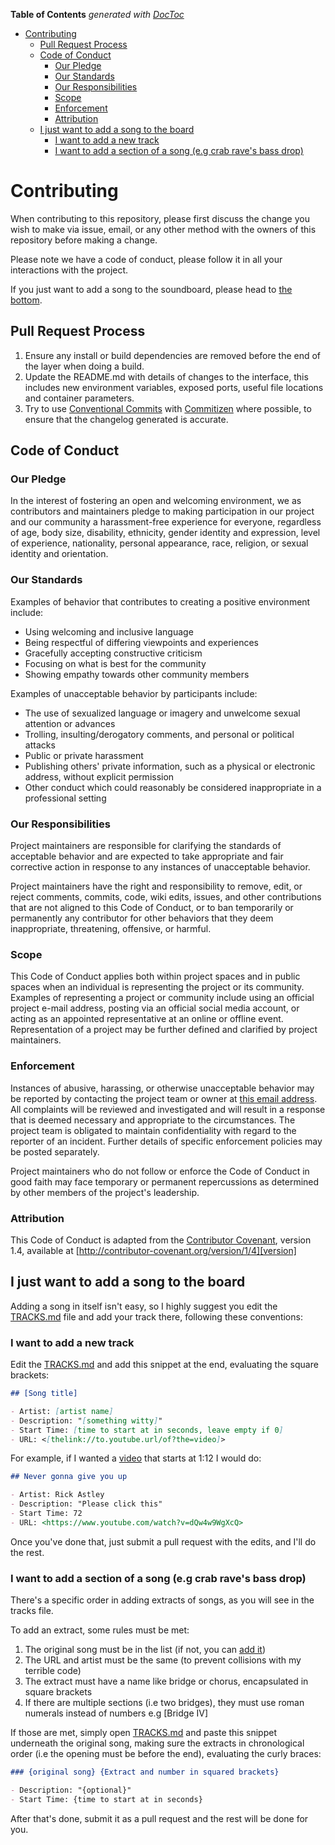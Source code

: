 <!-- START doctoc generated TOC please keep comment here to allow auto update -->
<!-- DON'T EDIT THIS SECTION, INSTEAD RE-RUN doctoc TO UPDATE -->
**Table of Contents**  *generated with [DocToc](https://github.com/thlorenz/doctoc)*

- [Contributing](#contributing)
  - [Pull Request Process](#pull-request-process)
  - [Code of Conduct](#code-of-conduct)
    - [Our Pledge](#our-pledge)
    - [Our Standards](#our-standards)
    - [Our Responsibilities](#our-responsibilities)
    - [Scope](#scope)
    - [Enforcement](#enforcement)
    - [Attribution](#attribution)
  - [I just want to add a song to the board](#i-just-want-to-add-a-song-to-the-board)
    - [I want to add a new track](#i-want-to-add-a-new-track)
    - [I want to add a section of a song (e.g crab rave's bass drop)](#i-want-to-add-a-section-of-a-song-eg-crab-raves-bass-drop)

<!-- END doctoc generated TOC please keep comment here to allow auto update -->

# Contributing

When contributing to this repository, please first discuss the change you wish to make via issue,
email, or any other method with the owners of this repository before making a change.

Please note we have a code of conduct, please follow it in all your interactions with the project.

If you just want to add a song to the soundboard, please head to [the bottom](##i-just-want-to-add-a-song-to-the-board).

## Pull Request Process

1. Ensure any install or build dependencies are removed before the end of the layer when doing a
   build.
2. Update the README.md with details of changes to the interface, this includes new environment
   variables, exposed ports, useful file locations and container parameters.
3. Try to use [Conventional Commits](https://www.conventionalcommits.org) with [Commitizen](https://github.com/commitizen/cz-cli) where possible, to ensure that the changelog generated is accurate.

## Code of Conduct

### Our Pledge

In the interest of fostering an open and welcoming environment, we as
contributors and maintainers pledge to making participation in our project and
our community a harassment-free experience for everyone, regardless of age, body
size, disability, ethnicity, gender identity and expression, level of experience,
nationality, personal appearance, race, religion, or sexual identity and
orientation.

### Our Standards

Examples of behavior that contributes to creating a positive environment
include:

* Using welcoming and inclusive language
* Being respectful of differing viewpoints and experiences
* Gracefully accepting constructive criticism
* Focusing on what is best for the community
* Showing empathy towards other community members

Examples of unacceptable behavior by participants include:

* The use of sexualized language or imagery and unwelcome sexual attention or
advances
* Trolling, insulting/derogatory comments, and personal or political attacks
* Public or private harassment
* Publishing others' private information, such as a physical or electronic
  address, without explicit permission
* Other conduct which could reasonably be considered inappropriate in a
  professional setting

### Our Responsibilities

Project maintainers are responsible for clarifying the standards of acceptable
behavior and are expected to take appropriate and fair corrective action in
response to any instances of unacceptable behavior.

Project maintainers have the right and responsibility to remove, edit, or
reject comments, commits, code, wiki edits, issues, and other contributions
that are not aligned to this Code of Conduct, or to ban temporarily or
permanently any contributor for other behaviors that they deem inappropriate,
threatening, offensive, or harmful.

### Scope

This Code of Conduct applies both within project spaces and in public spaces
when an individual is representing the project or its community. Examples of
representing a project or community include using an official project e-mail
address, posting via an official social media account, or acting as an appointed
representative at an online or offline event. Representation of a project may be
further defined and clarified by project maintainers.

### Enforcement

Instances of abusive, harassing, or otherwise unacceptable behavior may be
reported by contacting the project team or owner at [this email address](29015942+Jabster28@users.noreply.github.com). All
complaints will be reviewed and investigated and will result in a response that
is deemed necessary and appropriate to the circumstances. The project team is
obligated to maintain confidentiality with regard to the reporter of an incident.
Further details of specific enforcement policies may be posted separately.

Project maintainers who do not follow or enforce the Code of Conduct in good
faith may face temporary or permanent repercussions as determined by other
members of the project's leadership.

### Attribution

This Code of Conduct is adapted from the [Contributor Covenant][homepage], version 1.4,
available at [http://contributor-covenant.org/version/1/4][version]

[homepage]: http://contributor-covenant.org
[version]: http://contributor-covenant.org/version/1/4/

## I just want to add a song to the board

Adding a song in itself isn't easy, so I highly suggest you edit the [TRACKS.md](https://github.com/Jabster28/meme-soundboard/blob/master/TRACKS.md)
file and add your track there, following these conventions:

### I want to add a new track

Edit the [TRACKS.md](https://github.com/Jabster28/meme-soundboard/blob/master/TRACKS.md) and add this snippet at the end, evaluating the square brackets:

```md
## [Song title]

- Artist: [artist name]
- Description: "[something witty]"
- Start Time: [time to start at in seconds, leave empty if 0]
- URL: <[thelink://to.youtube.url/of?the=video]>
```

For example, if I wanted a [video](https://www.youtube.com/watch?v=dQw4w9WgXcQ) that starts at 1:12 I would do:

```md
## Never gonna give you up

- Artist: Rick Astley
- Description: "Please click this"
- Start Time: 72
- URL: <https://www.youtube.com/watch?v=dQw4w9WgXcQ>
```

Once you've done that, just submit a pull request with the edits, and I'll do the rest.

### I want to add a section of a song (e.g crab rave's bass drop)

There's a specific order in adding extracts of songs, as you will see in the tracks file.

To add an extract, some rules must be met:

1. The original song must be in the list (if not, you can [add it](###i-want-to-add-a-new-track))
2. The URL and artist must be the same (to prevent collisions with my terrible code)
3. The extract must have a name like bridge or chorus, encapsulated in square brackets
4. If there are multiple sections (i.e two bridges), they must use roman numerals instead of numbers e.g [Bridge IV]

If those are met, simply open [TRACKS.md](https://github.com/Jabster28/meme-soundboard/blob/master/TRACKS.md) and paste this snippet underneath the original song, making sure the extracts in chronological order (i.e the opening must be before the end), evaluating the curly braces:

```md
### {original song} {Extract and number in squared brackets}

- Description: "{optional}"
- Start Time: {time to start at in seconds}
```

After that's done, submit it as a pull request and the rest will be done for you.
